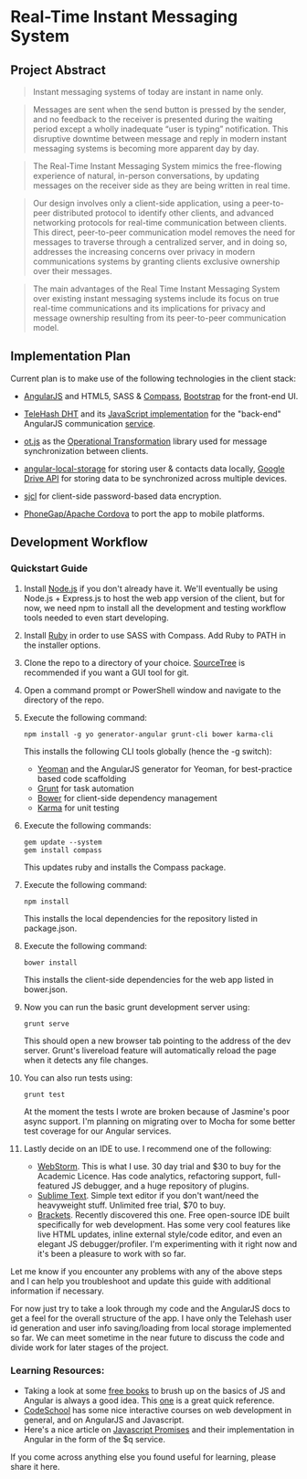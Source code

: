 Real-Time Instant Messaging System
==================================

Project Abstract
----------------

>Instant messaging systems of today are instant in name only. 

>Messages are sent when the send button is pressed by the sender, and no feedback to the receiver is presented during 
the waiting period except a wholly inadequate “user is typing” notification. This disruptive downtime between message 
and reply in modern instant messaging systems is becoming more apparent day by day. 

>The Real-Time Instant Messaging System mimics the free-flowing experience of natural, in-person conversations, by 
updating messages on the receiver side as they are being written in real time. 

>Our design involves only a client-side application, using a peer-to-peer distributed protocol to identify other 
clients, and advanced networking protocols for real-time communication between clients. This direct, peer-to-peer 
communication model removes the need for messages to traverse through a centralized server, and in doing so, addresses 
the increasing concerns over privacy in modern communications systems by granting clients exclusive ownership over 
their messages. 

>The main advantages of the Real Time Instant Messaging System over existing instant messaging systems include its 
focus on true real-time communications and its implications for privacy and message ownership resulting from its 
peer-to-peer communication model. 

Implementation Plan
-------------------

Current plan is to make use of the following technologies in the client stack:

* [AngularJS](https://angularjs.org/) and HTML5, SASS & [Compass](http://compass-style.org/), 
    [Bootstrap](http://getbootstrap.com/) for the front-end UI.

* [TeleHash DHT](http://telehash.org/) and its [JavaScript implementation](https://github.com/telehash/node-telehash) 
    for the "back-end" AngularJS communication [service](https://docs.angularjs.org/guide/services).

* [ot.js](https://github.com/Operational-Transformation/ot.js) as the 
    [Operational Transformation](http://en.wikipedia.org/wiki/Operational_transformation) library used for message 
    synchronization between clients.

* [angular-local-storage](https://github.com/grevory/angular-local-storage) for storing user & contacts data locally, 
    [Google Drive API](https://developers.google.com/drive/) for storing data to be synchronized across multiple 
    devices.

* [sjcl](https://github.com/bitwiseshiftleft/sjcl) for client-side password-based data encryption.

* [PhoneGap/Apache Cordova](http://phonegap.com/) to port the app to mobile platforms.

Development Workflow
--------------------

### Quickstart Guide

1. Install [Node.js](http://nodejs.org/) if you don't already have it. We'll eventually be using Node.js + Express.js 
    to host the web app version of the client, but for now, we need npm to install all the development and testing 
    workflow tools needed to even start developing.
    
2. Install [Ruby](https://www.ruby-lang.org/en/installation/) in order to use SASS with Compass. Add Ruby to PATH in 
    the installer options.

3. Clone the repo to a directory of your choice. [SourceTree](http://www.sourcetreeapp.com/) is recommended if you want 
    a GUI tool for git.

4. Open a command prompt or PowerShell window and navigate to the directory of the repo.

5. Execute the following command:
    
    ```CLI
    npm install -g yo generator-angular grunt-cli bower karma-cli
    ```
    
    This installs the following CLI tools globally (hence the -g switch):
    
    * [Yeoman](http://yeoman.io/) and the AngularJS generator for Yeoman, for best-practice based code scaffolding
    * [Grunt](http://gruntjs.com/) for task automation
    * [Bower](http://bower.io/) for client-side dependency management
    * [Karma](http://karma-runner.github.io/0.12/index.html) for unit testing

6. Execute the following commands: 

    ```CLI
    gem update --system
    gem install compass
    ```
    
    This updates ruby and installs the Compass package.    

7. Execute the following command:

    ```CLI
    npm install
    ```

    This installs the local dependencies for the repository listed in package.json.
    
8. Execute the following command:
    
    ```CLI
    bower install
    ```

    This installs the client-side dependencies for the web app listed in bower.json.

9. Now you can run the basic grunt development server using:
    
    ```CLI
    grunt serve
    ```
    
    This should open a new browser tab pointing to the address of the dev server. Grunt's livereload feature will 
        automatically reload the page when it detects any file changes.

10. You can also run tests using:

    ```CLI
    grunt test
    ```
    
    At the moment the tests I wrote are broken because of Jasmine's poor async support. I'm planning on migrating over 
         to Mocha for some better test coverage for our Angular services.
        
11. Lastly decide on an IDE to use. I recommend one of the following:
    
    * [WebStorm](http://www.jetbrains.com/webstorm/). This is what I use. 30 day trial and $30 to buy for the Academic 
        Licence. Has code analytics, refactoring support, full-featured JS debugger, and a huge repository of plugins.
    * [Sublime Text](http://www.sublimetext.com/). Simple text editor if you don't want/need the heavyweight stuff.
        Unlimited free trial, $70 to buy.
    * [Brackets](http://brackets.io/). Recently discovered this one. Free open-source IDE built specifically for web 
        development. Has some very cool features like live HTML updates, inline external style/code editor, and even 
        an elegant JS debugger/profiler. I'm experimenting with it right now and it's been a pleasure to work with so 
        far.

Let me know if you encounter any problems with any of the above steps and I can help you troubleshoot and update this 
    guide with additional information if necessary.

For now just try to take a look through my code and the AngularJS docs to get a feel for the overall structure of the 
    app. I have only the Telehash user id generation and user info saving/loading from local storage implemented so 
    far. We can meet sometime in the near future to discuss the code and divide work for later stages of the project.

### Learning Resources:

* Taking a look at some [free books](http://resrc.io/list/10/list-of-free-programming-books/#javascript) to brush 
    up on the basics of JS and Angular is always a good idea. This [one](http://jstherightway.org/) is a great quick reference.
* [CodeSchool](https://www.codeschool.com/) has some nice interactive courses on web development in general, and on 
    AngularJS and Javascript.
* Here's a nice article on 
    [Javascript Promises](http://strongloop.com/strongblog/promises-in-node-js-with-q-an-alternative-to-callbacks/) and 
    their implementation in Angular in the form of the $q service.

If you come across anything else you found useful for learning, please share it here.

